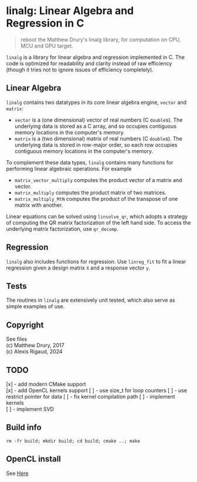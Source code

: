 linalg: Linear Algebra and Regression in C
===========================================

> reboot  the Matthew Drury's linalg library, for computation on CPU, MCU and GPU target.

`linalg` is a library for linear algebra and regression implemented in C.  The code is optimized for readability and clarity instead of raw efficiency (though it tries not to ignore issues of efficiency completely).

Linear Algebra
--------------

`linalg` contains two datatypes in its core linear algebra engine, `vector` and `matrix`:

  - `vector` is a (one dimensional) vector of real numbers (C `double`s).  The underlying data is stored as a C array, and so occupies contiguous memory locations in the computer's memory.
  - `matrix` is a (two dimensional) matrix of real numbers (C `double`s).  The underlying data is stored in row-major order, so each row occupies contiguous memory locations in the computer's memory.

To complement these data types, `linalg` contains many functions for performing linear algebraic operations.  For example

  - `matrix_vector_multiply` computes the product vector of a matrix and vector.
  - `matrix_multiply` computes the product matrix of two matrices.
  - `matrix_multiply_MtN` computes the product of the transpose of one matrix with another.

Linear equations can be solved using `linsolve_qr`, which adopts a strategy of computing the QR matrix factorization of the left hand side.  To access the underlying matrix factorization, use `qr_decomp`.

Regression
----------

`linalg` also includes functions for regression.  Use `linreg_fit` to fit a linear regression given a design matrix `X` and a response vector `y`.

Tests
-----

The routines in `linalg` are extensively unit tested, which also serve as simple examples of use.

Copyright
-----

See files   
(c) Matthew Drury, 2017   
(c) Alexis Rigaud, 2024   

TODO
-----

[x] - add modern CMake support   
[x] - add OpenCL kernels support
[ ] - use size_t for loop counters
[ ] - use restrict pointer for data
[ ] - fix kernel compilation path
[ ] - implement kernels   
[ ] - implement SVD   

Build info
-----

`rm -fr build; mkdir build; cd build; cmake ..; make`

OpenCL install
-----

See [Here](OpenCL.md)   

